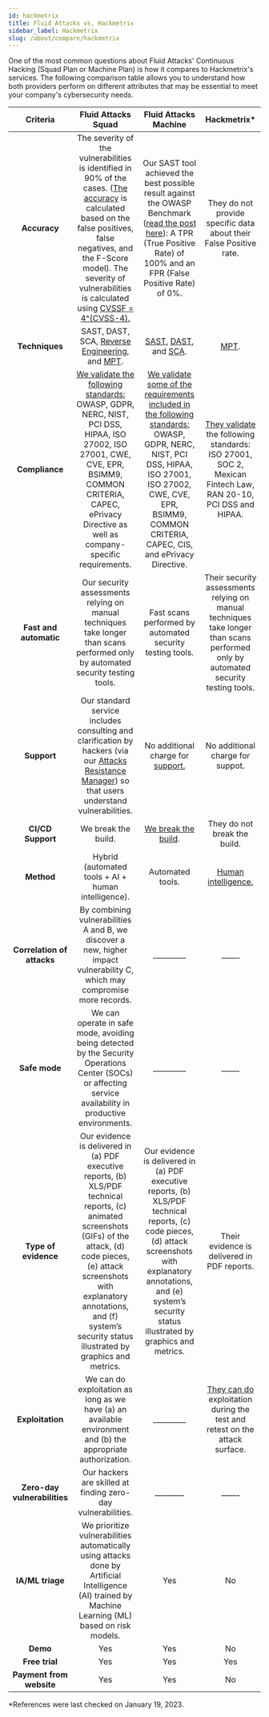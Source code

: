 ```yaml
---
id: hackmetrix
title: Fluid Attacks vs. Hackmetrix
sidebar_label: Hackmetrix
slug: /about/compare/hackmetrix
---
```


One of the most common questions
about Fluid Attacks' Continuous Hacking
(Squad Plan or Machine Plan)
is how it compares to Hackmetrix's services.
The following comparison table
allows you to understand
how both providers perform on different attributes
that may be essential to meet your company's cybersecurity needs.

|         **Criteria**         |                                                                                                                                               **Fluid Attacks  Squad**                                                                                                                                              |                                                                                                                            **Fluid Attacks Machine**                                                                                                                           |                                                                                                             **Hackmetrix***                                                                                                             |
|:----------------------------:|:-------------------------------------------------------------------------------------------------------------------------------------------------------------------------------------------------------------------------------------------------------------------------------------------------------------------:|:------------------------------------------------------------------------------------------------------------------------------------------------------------------------------------------------------------------------------------------------------------------------------:|:---------------------------------------------------------------------------------------------------------------------------------------------------------------------------------------------------------------------------------------:|
| **Accuracy**                 | The severity of the vulnerabilities is  identified in 90% of the cases. ([The  accuracy](/about/sla/accuracy/) is calculated based on the false  positives, false negatives, and the F-Score  model). The severity of vulnerabilities is  calculated using [CVSSF = 4^(CVSS-4).](/about/faq/#adjustment-by-severity) | Our SAST tool achieved the best possible  result against the OWASP Benchmark  ([read the post here](https://fluidattacks.com/blog/owasp-benchmark-fluid-attacks/)): A TPR (True Positive  Rate) of 100% and an FPR (False Positive  Rate) of 0%.                               | They do not provide specific data about their False Positive rate.                                                                                                                                                                      |
| **Techniques**               | SAST, DAST, SCA, [Reverse Engineering](https://fluidattacks.com/categories/re/), and [MPT](https://fluidattacks.com/categories/re/).                                                                                                                                                                                 | [SAST](https://fluidattacks.com/categories/sast/), [DAST](https://fluidattacks.com/categories/sast/),  and [SCA](https://fluidattacks.com/categories/sca/).                                                                                                                     | [MPT](https://www.hackmetrix.com/ethical-hacking).                                                                                                                                                                                       |
| **Compliance**               | [We validate the following standards:](https://docs.fluidattacks.com/criteria/compliance/)  OWASP, GDPR, NERC, NIST, PCI DSS,  HIPAA, ISO 27002, ISO 27001, CWE, CVE,  EPR, BSIMM9, COMMON CRITERIA,  CAPEC, ePrivacy Directive as well as  company-specific requirements.                                          | [We validate some of the requirements  included in the following standards:](https://docs.fluidattacks.com/criteria/compliance/) OWASP, GDPR, NERC, NIST, PCI DSS,  HIPAA, ISO 27001, ISO 27002, CWE, CVE,  EPR, BSIMM9, COMMON CRITERIA,  CAPEC, CIS, and ePrivacy Directive. | [They validate](https://blog.hackmetrix.com/elige-el-framework-de-ciberseguridad-adecuado-para-tu-startup-y-sal-a-conquistar-el-mercado/) the following standards: ISO 27001, SOC 2, Mexican Fintech Law, RAN 20-10, PCI DSS and HIPAA. |
| **Fast and automatic**       | Our security assessments relying on manual techniques take longer than scans performed only by automated security testing tools.                                                                                                                                                                                    | Fast scans performed by automated security testing tools.                                                                                                                                                                                                                      | Their security assessments relying on manual techniques take longer than scans performed only by automated security testing tools.                                                                                                      |
| **Support**                  | Our standard service includes consulting  and clarification by hackers (via our  [Attacks Resistance Manager](https://docs.fluidattacks.com/machine/web/arm)) so that users  understand vulnerabilities.                                                                                                            | No additional charge for [support.](/machine/web/support/live-chat)                                                                                                                                                                                                            | No additional charge for suppot.                                                                                                                                                                                                        |
| **CI/CD Support**            | We break the build.                                                                                                                                                                                                                                                                                                  | [We break the build](https://fluidattacks.com/solutions/devsecops/).                                                                                                                                                                                                            | They do not break the build.                                                                                                                                                                                                            |
| **Method**                   | Hybrid (automated tools + AI + human   intelligence).                                                                                                                                                                                                                                                               | Automated tools.                                                                                                                                                                                                                                                                | [Human intelligence.](https://www.hackmetrix.com/ethical-hacking)                                                                                                                                                                       |
| **Correlation of attacks**   | By combining vulnerabilities A and B, we   discover a new, higher impact   vulnerability C, which may compromise   more records.                                                                                                                                                                                    | _________                                                                                                                                                                                                                                                                      | _____                                                                                                                                                                                                                                   |
| **Safe mode**                | We can operate in safe mode, avoiding   being detected by the Security   Operations Center (SOCs) or affecting   service availability in productive   environments.                                                                                                                                                 | _________                                                                                                                                                                                                                                                                      | _____                                                                                                                                                                                                                                   |
| **Type of evidence**         | Our evidence is delivered in (a) PDF   executive reports, (b) XLS/PDF technical   reports, (c) animated screenshots (GIFs)   of the attack, (d) code pieces, (e) attack   screenshots with explanatory annotations,   and (f) system’s security status illustrated   by graphics and metrics.                       | Our evidence is delivered in (a) PDF executive reports, (b) XLS/PDF technical reports, (c) code pieces, (d) attack screenshots with explanatory annotations, and (e) system’s security status illustrated by graphics and metrics.                                             | Their evidence is delivered in PDF reports.                                                                                                                                                                                             |
| **Exploitation**             | We can do exploitation as long as we   have (a) an available environment and   (b) the appropriate authorization.                                                                                                                                                                                                    | _________                                                                                                                                                                                                                                                                      | [They can do](https://www.hackmetrix.com/ethical-hacking) exploitation during the test and retest on the attack surface.                                                                                                                |
| **Zero-day vulnerabilities** | Our hackers are skilled at finding   zero-day vulnerabilities.                                                                                                                                                                                                                                                      | ________                                                                                                                                                                                                                                                                      | _____                                                                                                                                                                                                                                   |
| **IA/ML triage**             | We prioritize vulnerabilities automatically using  attacks done by Artificial Intelligence (AI) trained by Machine Learning (ML) based on risk models.                                                                                                                                                          | Yes                                                                                                                                                                                                                                                                            | No                                                                                                                                                                                                                                      |
| **Demo**                     | Yes                                                                                                                                                                                                                                                                                                                 | Yes                                                                                                                                                                                                                                                                            | No                                                                                                                                                                                                                                      |
| **Free trial**               | Yes                                                                                                                                                                                                                                                                                                                 | Yes                                                                                                                                                                                                                                                                            | Yes                                                                                                                                                                                                                                     |
| **Payment from website**     | Yes                                                                                                                                                                                                                                                                                                                 | Yes                                                                                                                                                                                                                                                                            | No                                                                                                                                                                                                                                      |

*References were last checked on January 19, 2023.
